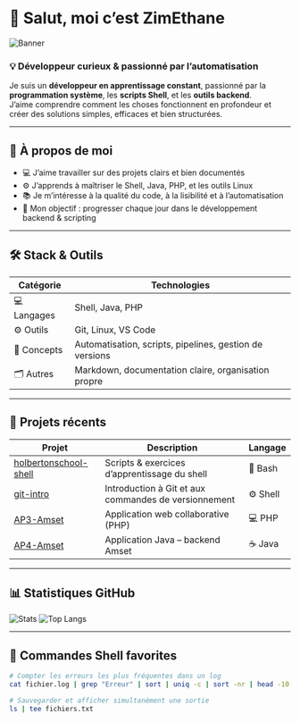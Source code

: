 # 👋 Salut, moi c’est ZimEthane

![Banner]([https://capsule-render.vercel.app/api?type=waving&color=0:1a1a1a,100:2b2b2b&height=200&text=ZimEthane%20💻&fontColor=00ffcc&fontAlignY=40](https://capsule-render.vercel.app/api?type=waving&height=200&color=0:2b2b2b,100:33ccff&text=ZimEthane%20%F0%9F%92%BB&fontColor=e6faff&fontAlignY=40&animation=fadeIn))

### 💡 Développeur curieux & passionné par l’automatisation

Je suis un **développeur en apprentissage constant**, passionné par la **programmation système**, les **scripts Shell**, et les **outils backend**.  
J’aime comprendre comment les choses fonctionnent en profondeur et créer des solutions simples, efficaces et bien structurées.

---

## 🧠 À propos de moi

- 💻 J’aime travailler sur des projets clairs et bien documentés  
- ⚙️ J’apprends à maîtriser le Shell, Java, PHP, et les outils Linux  
- 📚 Je m’intéresse à la qualité du code, à la lisibilité et à l’automatisation  
- 🚀 Mon objectif : progresser chaque jour dans le développement backend & scripting  

---

## 🛠️ Stack & Outils

| Catégorie | Technologies |
|------------|--------------|
| 💻 Langages | Shell, Java, PHP |
| ⚙️ Outils | Git, Linux, VS Code |
| 🧩 Concepts | Automatisation, scripts, pipelines, gestion de versions |
| 🗂️ Autres | Markdown, documentation claire, organisation propre |

---

## 📂 Projets récents

| Projet | Description | Langage |
|---------|--------------|----------|
| [holbertonschool-shell](https://github.com/ZimEthane/holbertonschool-shell) | Scripts & exercices d’apprentissage du shell | 🐚 Bash |
| [git-intro](https://github.com/ZimEthane/git-intro) | Introduction à Git et aux commandes de versionnement | ⚙️ Shell |
| [AP3-Amset](https://github.com/ZimEthane/AP3-Amset) | Application web collaborative (PHP) | 💻 PHP |
| [AP4-Amset](https://github.com/ZimEthane/AP4-Amset) | Application Java – backend Amset | ☕ Java |

---

## 📊 Statistiques GitHub

![Stats](https://github-readme-stats.vercel.app/api?username=ZimEthane&show_icons=true&theme=tokyonight&hide_border=true)
![Top Langs](https://github-readme-stats.vercel.app/api/top-langs/?username=ZimEthane&layout=compact&theme=tokyonight&hide_border=true)

---

## 🧰 Commandes Shell favorites

```bash
# Compter les erreurs les plus fréquentes dans un log
cat fichier.log | grep "Erreur" | sort | uniq -c | sort -nr | head -10

# Sauvegarder et afficher simultanément une sortie
ls | tee fichiers.txt
